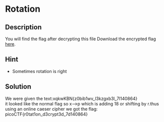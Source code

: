 # Rotation 
## Description
You will find the flag after decrypting this file
Download the encrypted flag [here](https://artifacts.picoctf.net/c/391/encrypted.txt).
## Hint
* Sometimes rotation is right 
## Solution
We were given the text:xqkwKBN{z0bib1wv_l3kzgxb3l_7l140864}<br>
it looked like the normal flag so x-->p which is adding 18 or shifting by r.thus using an online caeser cipher we got the flag:<br>
picoCTF{r0tat1on_d3crypt3d_7d140864}